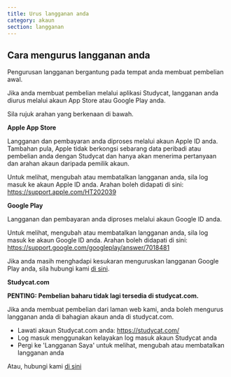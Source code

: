 ```yaml
---
title: Urus langganan anda
category: akaun
section: langganan
---
```

## Cara mengurus langganan anda

Pengurusan langganan bergantung pada tempat anda membuat pembelian awal.

Jika anda membuat pembelian melalui aplikasi Studycat, langganan anda diurus melalui akaun App Store atau Google Play anda.

Sila rujuk arahan yang berkenaan di bawah.

**Apple App Store**

Langganan dan pembayaran anda diproses melalui akaun Apple ID anda. Tambahan pula, Apple tidak berkongsi sebarang data peribadi atau pembelian anda dengan Studycat dan hanya akan menerima pertanyaan dan arahan akaun daripada pemilik akaun.

Untuk melihat, mengubah atau membatalkan langganan anda, sila log masuk ke akaun Apple ID anda. Arahan boleh didapati di sini: <https://support.apple.com/HT202039>

**Google Play**

Langganan dan pembayaran anda diproses melalui akaun Google ID anda.

Untuk melihat, mengubah atau membatalkan langganan anda, sila log masuk ke akaun Google ID anda. Arahan boleh didapati di sini: <https://support.google.com/googleplay/answer/7018481>

Jika anda masih menghadapi kesukaran menguruskan langganan Google Play anda, sila hubungi kami [di sini](https://help.studycat.com/hc/en-us/requests/new).

**Studycat.com**

**PENTING: Pembelian baharu tidak lagi tersedia di studycat.com.**

Jika anda membuat pembelian dari laman web kami, anda boleh mengurus langganan anda di bahagian akaun anda di studycat.com.

* Lawati akaun Studycat.com anda: <https://studycat.com/>
* Log masuk menggunakan kelayakan log masuk akaun Studycat anda
* Pergi ke 'Langganan Saya' untuk melihat, mengubah atau membatalkan langganan anda

Atau, hubungi kami [di sini](https://help.studycat.com/hc/en-us/requests/new)